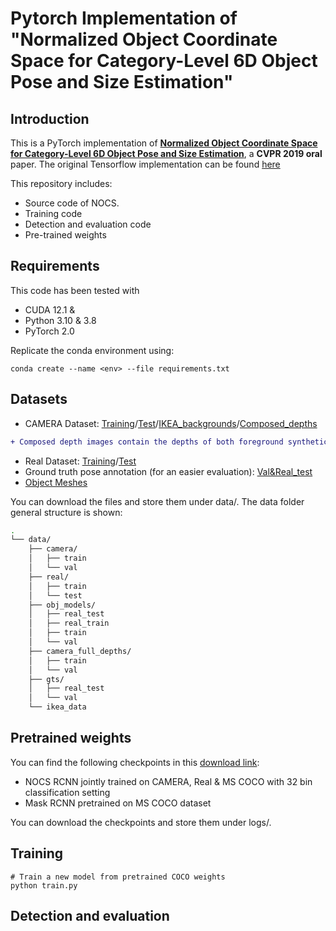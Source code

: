 # Pytorch Implementation of "Normalized Object Coordinate Space for Category-Level 6D Object Pose and Size Estimation"

## Introduction

This is a PyTorch implementation of [**Normalized Object Coordinate Space for Category-Level 6D Object Pose and Size Estimation**](https://arxiv.org/pdf/1901.02970.pdf), a **CVPR 2019 oral** paper.
The original Tensorflow implementation can be found [here](https://github.com/hughw19/NOCS_CVPR2019)

This repository includes:
* Source code of NOCS.
* Training code
* Detection and evaluation code
* Pre-trained weights

## Requirements
This code has been tested with
* CUDA 12.1 & 
* Python 3.10 & 3.8
* PyTorch 2.0

Replicate the conda environment using:
```
conda create --name <env> --file requirements.txt
```

## Datasets
* CAMERA Dataset: [Training](http://download.cs.stanford.edu/orion/nocs/camera_train.zip)/[Test](http://download.cs.stanford.edu/orion/nocs/camera_val25K.zip)/[IKEA_backgrounds](http://download.cs.stanford.edu/orion/nocs/ikea_data.zip)/[Composed_depths](http://download.cs.stanford.edu/orion/nocs/camera_composed_depth.zip)
```diff
+ Composed depth images contain the depths of both foreground synthetic objects and background real scenes for all train and validation data
```
* Real Dataset: [Training](http://download.cs.stanford.edu/orion/nocs/real_train.zip)/[Test](http://download.cs.stanford.edu/orion/nocs/real_test.zip)
* Ground truth pose annotation (for an easier evaluation): [Val&Real_test](http://download.cs.stanford.edu/orion/nocs/gts.zip)
* [Object Meshes](http://download.cs.stanford.edu/orion/nocs/obj_models.zip)

You can download the files and store them under data/. The data folder general structure is shown:
```bash
.
└── data/
    ├── camera/
    │   ├── train
    │   └── val
    ├── real/
    │   ├── train
    │   └── test
    ├── obj_models/
    │   ├── real_test
    │   ├── real_train
    │   ├── train
    │   └── val
    ├── camera_full_depths/
    │   ├── train
    │   └── val
    ├── gts/
    │   ├── real_test
    │   └── val
    └── ikea_data
```

## Pretrained weights
You can find the following checkpoints in this [download link](http://download.cs.stanford.edu/orion/nocs/ckpts.zip):
* NOCS RCNN jointly trained on CAMERA, Real & MS COCO with 32 bin classification setting
* Mask RCNN pretrained on MS COCO dataset

You can download the checkpoints and store them under logs/.

## Training
```
# Train a new model from pretrained COCO weights
python train.py
```

## Detection and evaluation



